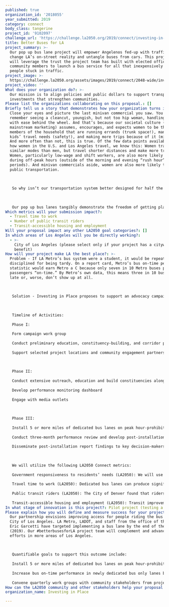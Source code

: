 ```yaml
---
published: true
organization_id: '2018055'
year_submitted: 2019
category: connect
body_class: tangerine
project_id: '9102097'
challenge_url: 'https://challenge.la2050.org/2019/connect/investing-in-place/'
title: Better Buses for LA
project_summary: >-
  Our pop up bus lane project will empower Angelenos fed-up with traffic to
  change LA’s on-street reality and untangle buses from cars. This project team
  will leverage the trust the project team has built with elected officials and
  community members to launch a bus service for all that inexpensively removes
  people stuck in traffic.
project_image: >-
  https://challenge.la2050.org/assets/images/2019/connect/2048-wide/investing-in-place.jpg
project_video: ''
What does your organization do?: >-
  Our mission is to align policies and public dollars to support transportation
  investments that strengthen communities.
Please list the organizations collaborating on this proposal.: []
Briefly tell us a story that demonstrates how your organization turns inspiration into impact.: >-
  Close your eyes and picture the last minivan commercial you saw. You may
  remember seeing a cleancut, youngish, but not too hip woman, handling life
  with ease behind the wheel. And that’s because our societal culture (and
  mainstream marketing) assumes, encourages, and expects women to be the primary
  members of the household that are running errands (trunk space!), managing
  kids’ travel needs (safety!), and making more trips because of it (mileage!).
  And more often than not, this is true. Of the few data points available for
  how women in the U.S. and Los Angeles travel, we know this: Women travel in
  similar modes than men, but travel shorter distances and make more trips.
  Women, particularly low-wage and shift workers, are also more likely to travel
  during off-peak hours (outside of the morning and evening “rush hour”
  periods). And minivan commercials aside, women are also more likely to use
  public transportation.
   
   
   
   So why isn’t our transportation system better designed for half the population, who are making more trips? Investing in Place positions mobility needs of women and mothers as a transportation priority. We released a video about a mom’s travel on the bus, moderated several panels on women and transportation, and are working pro bono with Metro on a study to better understand how women travel. And just last month, our deputy director, Naomi Iwasaki advanced the conversation about women in transportation at the Mt. St. Mary’s Report on the Status of Women and Girls Release Event, which was attended by over 500 people including California First Partner Jennifer Siebel Newsom and California State Senator Holly Mitchell.
   
   
   
   Our pop up bus lanes tangibly demonstrate the freedom of getting places without the aggravation of traffic. Bus only lanes connect communities and can transform the lived experience of everyone in LA, especially moms and their families who rely on public transportation in LA. We will leverage the successes of dedicated bus lane service like the Dodger Stadium Express -- which has carried over a million fans to Dodger Stadium since 2016 -- to show how dedicated bus lanes can get people to places quickly and reliably without needing a private automobile.
Which metrics will your submission impact?:
  - Travel time to work
  - Number of public transit riders
  - Transit-accessible housing and employment
Will your proposal impact any other LA2050 goal categories?: []
In which areas of Los Angeles will you be directly working?:
  - >-
    City of Los Angeles (please select only if your project has a citywide
    benefit)
How will your project make LA the best place?: >-
  Problem - If LA Metro’s bus system were a student, it would be repeatedly
  disciplined for being tardy. On a report card, Metro’s bus on-time performance
  statistic would earn Metro a C because only seven in 10 Metro buses pick-up
  passengers “on-time.” By Metro’s own data, this means three in 10 buses run
  late or, worse, don’t show up at all.
   
    
   
   Solution - Investing in Place proposes to support an advocacy campaign for the implementation of dedicated bus lanes in the City of Los Angeles to speed up buses and improve their reliability. This partnership has a shared and intended relative short-term outcome of improving access for people riding the bus in the City of Los Angeles and thereby increasing public transit ridership. According to a report by the UCLA Institute of Transportation Studies, if 1 in 4 people who rarely or never ride transit replaced one driving trip with one transit trip every two weeks, annual ridership would grow by 96 million. The small change of dedicated bus lanes can result in an outsized impact by creating a more reliable, accessible, and faster transit experience for bus riders.
   
    
   
   Timeline of Activities:
   
   Phase I: 
   
   Form campaign work group
   
   Conduct preliminary education, constituency-building, and corridor planning, including data collection and media engagement
   
   Support selected project locations and community engagement partners 
   
   
   
   Phase II: 
   
   Conduct extensive outreach, education and build constituencies along selected dedicated bus lane locations and with political leaders
   
   Develop performance monitoring dashboard
   
   Engage with media outlets
   
   
   
   Phase III:
   
   Install 5 or more miles of dedicated bus lanes on peak hour-prohibited parking lanes in the City of Los Angeles by 2020
   
   Conduct three-month performance review and develop post-installation report
   
   Disseminate post-installation report findings to key decision-makers
   
   
   
   We will utilize the following LA2050 Connect metrics:
   
   Government responsiveness to residents’ needs (LA2050): We will use community organizing strategies and data-driven advocacy to support regional transportation policy and funding decisions that enable implementation of dedicated bus lanes in the City of Los Angeles.
   
   Travel time to work (LA2050): Dedicated bus lanes can produce significant travel savings. Recently installed pop up bus lanes in the City of Boston and Everett have reduced peak congestion travel times by 20-28 percent per a recent UCLA Institute of Transportation Studies. 
   
   Public transit riders (LA2050): The City of Denver found that ridership increases 2.8% in the first 6 months since installing their pop-up dedicated bus lanes per a recent UCLA Institute of Transportation Studies. 
   
   Transit-accessible housing and employment (LA2050): Transit improvements that serve both work and non-work trips, such as dedicated bus lanes, will enhance the connection between public transportation and daily origins and destinations.
In what stage of innovation is this project?: Pilot project (testing a new idea on a small scale to prove feasibility)
Please explain how you will define and measure success for your project.: >-
  Our partnership envisions improving access for people riding the bus in the
  City of Los Angeles. LA Metro, LADOT, and staff from the office of the Mayor
  Eric Garcetti have targeted implementing a bus lane by the end of the year
  (2019). Our #betterbusesforLA project team will complement and advance these
  efforts in more areas of Los Angeles.
   
   
   
   Quantifiable goals to support this outcome include:
   
   Install 5 or more miles of dedicated bus lanes on peak hour-prohibited parking lanes in the City of Los Angeles by 2020
   
   Increase bus on-time performance in newly dedicated bus only lanes by 20% percent from one year earlier
   
   Convene quarterly work groups with community stakeholders from project areas (frequency based on urgency)
How can the LA2050 community and other stakeholders help your proposal succeed?: []
organization_name: Investing in Place

---
```

